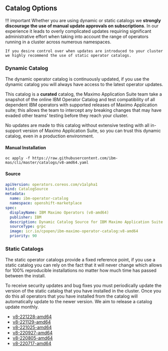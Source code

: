 Catalog Options
-------------------------------------------------------------------------------

!!! important
    Whether you are using dynamic or static catalogs we **strongly discourage the use of manual update approvals on subscriptions**.  In our experience it leads to overly complicated updates requiring significant administrative effort when taking into account the range of operators running in a cluster across numerous namespaces.

    If you desire control over when updates are introduced to your cluster we highly recommend the use of static operator catalogs.

### Dynamic Catalog
The dynamic operator catalog is continuously updated, if you use the dynamic catalog you will always have access to the latest operator updates.

This catalog is a **curated** catalog, the Maximo Application Suite team take a snapshot of the online IBM Operator Catalog and test compatibility of all dependent IBM operators with supported releases of Maximo Application suite; this allows the team to intercept any breaking changes that may have evaded other teams' testing before they reach your cluster.

No updates are made to this catalog without extensive testing with all in-support version of Maximo Application Suite, so you can trust this dynamic catalog, even in a production environment.

#### Manual Installation
`oc apply -f https://raw.githubusercontent.com/ibm-mas/cli/master/catalogs/v8-amd64.yaml`

#### Source
```yaml
apiVersion: operators.coreos.com/v1alpha1
kind: CatalogSource
metadata:
  name: ibm-operator-catalog
  namespace: openshift-marketplace
spec:
  displayName: IBM Maximo Operators (v8-amd64)
  publisher: IBM
  description: Dynamic Catalog Source for IBM Maximo Application Suite
  sourceType: grpc
  image: icr.io/cpopen/ibm-maximo-operator-catalog:v8-amd64
  priority: 90
```

### Static Catalogs
The static operator catalogs provide a fixed reference point, if you use a static catalog you can rely on the fact that it will never change which allows for 100% reproducible installations no matter how much time has passed between the install.

To receive security updates and bug fixes you must periodically update the version of the static catalog that you have installed in the cluster.  Once you do this all operators that you have installed from the catalog will automatically update to the newer version.  We aim to release a catalog update monthly.

- [v8-221228-amd64](v8-221228-amd64.md)
- [v8-221129-amd64](v8-221129-amd64.md)
- [v8-221025-amd64](v8-221025-amd64.md)
- [v8-220927-amd64](v8-220927-amd64.md)
- [v8-220805-amd64](v8-220805-amd64.md)
- [v8-220717-amd64](v8-220717-amd64.md)

